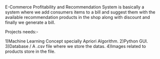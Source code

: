 E-Commerce Profitability and Recommendation System is basically a system where we add consumers items to a bill and suggest them with the available recommendation products in the shop along with discount and finally we generate a bill.

Projects needs:-

1)Machine Learning Concept specially Apriori Algorithm.
2)Python GUI.
3)Database / A .csv file where we store the datas.
4)Images related to products store in the file.

